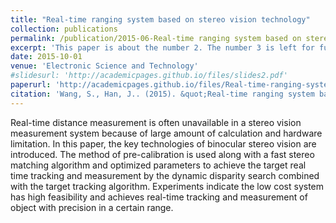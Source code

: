 ```yaml
---
title: "Real-time ranging system based on stereo vision technology"
collection: publications
permalink: /publication/2015-06-Real-time ranging system based on stereo vision technology
excerpt: 'This paper is about the number 2. The number 3 is left for future work.'
date: 2015-10-01
venue: 'Electronic Science and Technology'
#slidesurl: 'http://academicpages.github.io/files/slides2.pdf'
paperurl: 'http://academicpages.github.io/files/Real-time-ranging-system-based-on-stereo-vision-technology.pdf'
citation: 'Wang, S., Han, J.. (2015). &quot;Real-time ranging system based on stereo vision technology.&quot; <i>Electronic Science and Technology</i>. 1(2).'
---
```


Real-time distance measurement is often unavailable in a stereo vision measurement system because of large amount of calculation and hardware limitation. In this paper, the key technologies of binocular stereo vision are introduced. The method of pre-calibration is used along with a fast stereo matching algorithm and optimized parameters to achieve the target real time tracking and measurement by the dynamic disparity search combined with the target tracking algorithm. Experiments indicate the low cost system has high feasibility and achieves real-time tracking and measurement of object with precision in a certain range.
